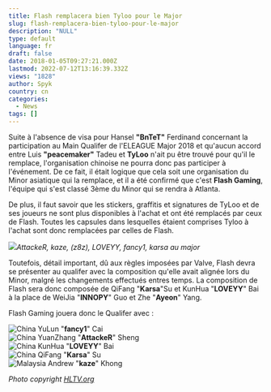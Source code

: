 ```yaml
---
title: Flash remplacera bien Tyloo pour le Major
slug: flash-remplacera-bien-tyloo-pour-le-major
description: "NULL"
type: default
language: fr
draft: false
date: 2018-01-05T09:27:21.000Z
lastmod: 2022-07-12T13:16:39.332Z
views: "1828"
author: Spyk
country: cn
categories:
  - News
tags: []
---
```

Suite à l'absence de visa pour Hansel **"BnTeT"** Ferdinand concernant la participation au Main Qualifer de l'ELEAGUE Major 2018 et qu'aucun accord entre Luis **"peacemaker"** Tadeu et **TyLoo** n'ait pu être trouvé pour qu'il le remplace, l'organisation chinoise ne pourra donc pas participer à l'événement. De ce fait, il était logique que cela soit une organisation du Minor asiatique qui la remplace, et il a été confirmé que c'est **Flash Gaming**, l'équipe qui s'est classé 3ème du Minor qui se rendra à Atlanta.

De plus, il faut savoir que les stickers, graffitis et signatures de TyLoo et de ses joueurs ne sont plus disponibles à l'achat et ont été remplacés par ceux de Flash. Toutes les capsules dans lesquelles étaient comprises Tyloo à l'achat sont donc remplacées par celles de Flash.

![](/images/articles/5a4bb09457663/images/4vnzuy4SDgN3PcsL34qXnARTdhASmHRVPhIwGEyu.jpeg)_AttackeR, kaze, (z8z), LOVEYY, fancy1, karsa au major_

Toutefois, détail important, dû aux règles imposées par Valve, Flash devra se présenter au qualifer avec la composition qu'elle avait alignée lors du Minor, malgré les changements effectués entres temps. La composition de Flash sera donc composée de QiFang "**Karsa**"Su et KunHua "**LOVEYY**" Bai à la place de WeiJia "**INNOPY**" Guo et Zhe "**Ayeon**" Yang. 

Flash Gaming jouera donc le Qualifer avec :

![China](/images/countries/cn.svg)⁠ YuLun "**fancy1**" Cai  
![China](/images/countries/cn.svg)⁠ YuanZhang "**AttackeR**" Sheng  
![China](/images/countries/cn.svg)⁠ KunHua "**LOVEYY**" Bai  
![China](/images/countries/cn.svg)⁠ QiFang "**Karsa**" Su  
![Malaysia](/images/countries/my.svg)⁠ Andrew "**kaze**" Khong

_Photo copyright [](https://HLTV.org)[](https://HLTV.org)[](https://HLTV.org)[](https://HLTV.org)[](https://HLTV.org)[](https://HLTV.org)[HLTV.org](https://HLTV.org)_
